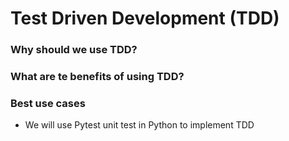 # Test Driven Development (TDD)
### Why should we use TDD?
### What are te benefits of using TDD?

### Best use cases
 * We will use Pytest unit test in Python to implement TDD